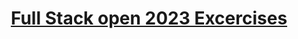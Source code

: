 <h1 align="center"><a href="https://fullstackopen.com/en/">Full Stack open 2023 Excercises</a></h1>
